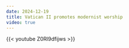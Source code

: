 ```yaml
---
date: 2024-12-19
title: Vatican II promotes modernist worship
video: true
---
```



{{< youtube Z0Rl9dfijws >}}
